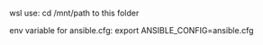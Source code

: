 wsl use:
cd /mnt/path to this folder

env variable for ansible.cfg:
export ANSIBLE_CONFIG=ansible.cfg

